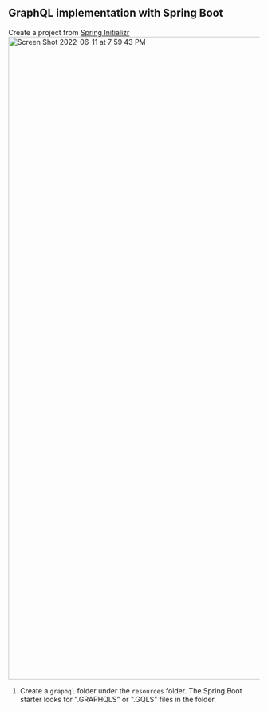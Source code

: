 ## **GraphQL** implementation with Spring Boot

  Create a project from [Spring Initializr](start.spring.io)
  <img width="1286" alt="Screen Shot 2022-06-11 at 7 59 43 PM" src="https://user-images.githubusercontent.com/20631927/173241657-bec97dde-d824-4476-9518-3b14bb72feb6.png">

1. Create a `graphql` folder under the `resources` folder. The Spring Boot
    starter looks for ".GRAPHQLS" or ".GQLS" files in the folder.